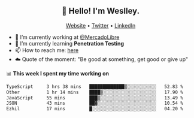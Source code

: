 <h2 align="center">👋 Hello! I'm Weslley.</h2>
<p align="center">
  <a href="http://weslleyneri.com.br">Website</a> •
  <a href="https://twitter.com/Weslley_Neri">Twitter</a> •
  <a href="https://www.linkedin.com/in/weslley-neri-3658908b">LinkedIn</a>
</p>


- 🔭 I’m currently working at [@MercadoLibre](https://github.com/mercadolibre)
- 🌱 I’m currently learning **Penetration Testing**
- 📫 How to reach me: [here](mailto:weslley39@gmail.com)
- ☁️ Quote of the moment: "Be good at something, get good or give up"

📊 **This week I spent my time working on**
<!--START_SECTION:waka-->

```txt
TypeScript     3 hrs 38 mins   █████████████▒░░░░░░░░░░░   52.83 %
Other          1 hr 14 mins    ████▒░░░░░░░░░░░░░░░░░░░░   17.90 %
JavaScript     55 mins         ███▒░░░░░░░░░░░░░░░░░░░░░   13.49 %
JSON           43 mins         ██▓░░░░░░░░░░░░░░░░░░░░░░   10.54 %
Ezhil          17 mins         █░░░░░░░░░░░░░░░░░░░░░░░░   04.20 %
```

<!--END_SECTION:waka-->

<!-- Inspired by https://github.com/gruselhaus/gruselhaus -->